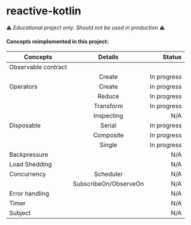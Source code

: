 # reactive-kotlin

:warning: *Educational project only. Should not be used in production* :warning:

#### Concepts reimplemented in this project:


| Concepts      | Details               | Status      |
| --------      | :----:                | -----------:|
| Observable contract |                 |             |
|               | Create                | In progress |
| Operators     | Create                | In progress |
|               | Reduce                | In progress |
|               | Transform             | In progress |
|               | Inspecting            |     N/A     |
| Disposable    | Serial                | In progress |
|               | Composite             | In progress |
|               | Single                | In progress |
| Backpressure  |                       |     N/A     |
| Load Shedding |                       |     N/A     |
| Concurrency   | Scheduler             |     N/A     |
|               | SubscribeOn/ObserveOn |     N/A     |
| Error handling|                       |     N/A     |
| Timer         |                       |     N/A     |
| Subject       |                       |     N/A     |

